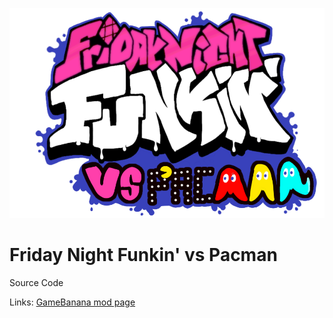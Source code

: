 
![Kade Engine logo](assets/preload/images/KadeEngineLogo.png)

# Friday Night Funkin' vs Pacman

Source Code

Links: [GameBanana mod page](https://gamebanana.com/mods/319592)
